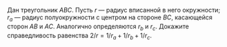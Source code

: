 Дан треугольник  $ABC$. Пусть  $r$ — радиус вписанной в него окружности; $r_a$ — радиус  полуокружности с центром на стороне  $BC$,  касающейся сторон  $AB$  и  $AC$. Аналогично определяются  $r_b$  и  $r_c$. Докажите справедливость равенства $2/r=1/r_a+1/r_b+1/r_c$.